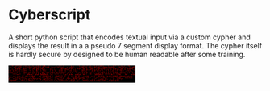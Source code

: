 # Cyberscript
A short python script that encodes textual input via a custom cypher and displays the result in a a pseudo 7 segment display format. The cypher itself is hardly secure by designed to be human readable after some training. 

<img src="Media/1.PNG" width=50% height=50% alt = "An example output" title="An example output">
